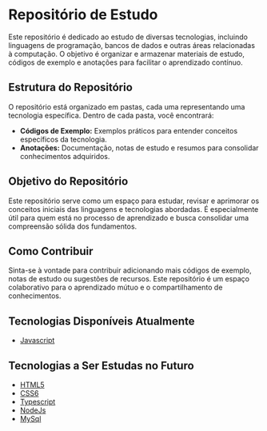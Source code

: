 # Repositório de Estudo

Este repositório é dedicado ao estudo de diversas tecnologias, incluindo linguagens de programação, bancos de dados e outras áreas relacionadas à computação. O objetivo é organizar e armazenar materiais de estudo, códigos de exemplo e anotações para facilitar o aprendizado contínuo.

## Estrutura do Repositório

O repositório está organizado em pastas, cada uma representando uma tecnologia específica. Dentro de cada pasta, você encontrará:

- **Códigos de Exemplo:** Exemplos práticos para entender conceitos específicos da tecnologia.
- **Anotações:** Documentação, notas de estudo e resumos para consolidar conhecimentos adquiridos.

## Objetivo do Repositório

Este repositório serve como um espaço para estudar, revisar e aprimorar os conceitos iniciais das linguagens e tecnologias abordadas. É especialmente útil para quem está no processo de aprendizado e busca consolidar uma compreensão sólida dos fundamentos.

## Como Contribuir

Sinta-se à vontade para contribuir adicionando mais códigos de exemplo, notas de estudo ou sugestões de recursos. Este repositório é um espaço colaborativo para o aprendizado mútuo e o compartilhamento de conhecimentos.

## Tecnologias Disponíveis Atualmente

- [Javascript](Estudos/Javascript)

## Tecnologias a Ser Estudas no Futuro
- [HTML5](Estudos/HTML5)
- [CSS6](Estudos/CSS6)
- [Typescript](Estudos/Typescript)
- [NodeJs](Estudos/NodeJs)
- [MySql](Estudos/MySql)
